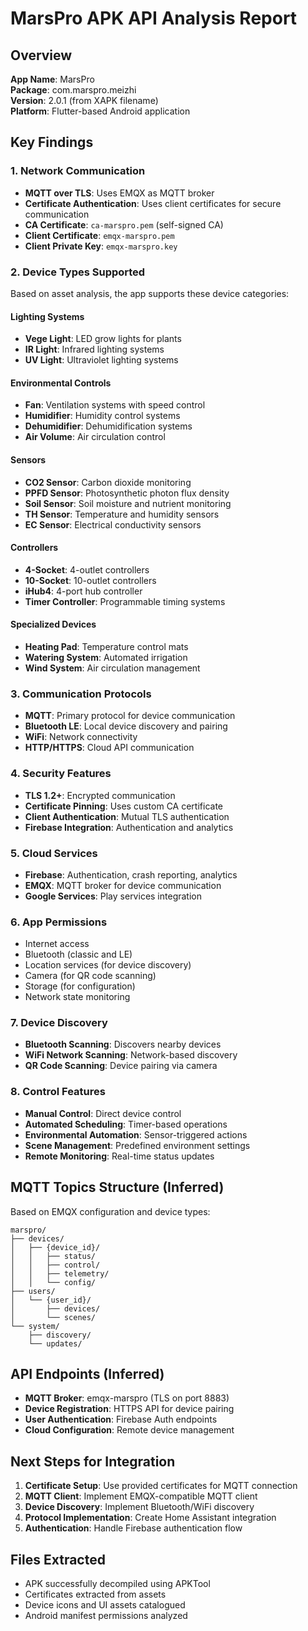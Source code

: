 # MarsPro APK API Analysis Report

## Overview
**App Name**: MarsPro  
**Package**: com.marspro.meizhi  
**Version**: 2.0.1 (from XAPK filename)  
**Platform**: Flutter-based Android application  

## Key Findings

### 1. Network Communication
- **MQTT over TLS**: Uses EMQX as MQTT broker
- **Certificate Authentication**: Uses client certificates for secure communication
- **CA Certificate**: `ca-marspro.pem` (self-signed CA)
- **Client Certificate**: `emqx-marspro.pem` 
- **Client Private Key**: `emqx-marspro.key`

### 2. Device Types Supported
Based on asset analysis, the app supports these device categories:

#### Lighting Systems
- **Vege Light**: LED grow lights for plants
- **IR Light**: Infrared lighting systems
- **UV Light**: Ultraviolet lighting systems

#### Environmental Controls
- **Fan**: Ventilation systems with speed control
- **Humidifier**: Humidity control systems
- **Dehumidifier**: Dehumidification systems
- **Air Volume**: Air circulation control

#### Sensors
- **CO2 Sensor**: Carbon dioxide monitoring
- **PPFD Sensor**: Photosynthetic photon flux density
- **Soil Sensor**: Soil moisture and nutrient monitoring
- **TH Sensor**: Temperature and humidity sensors
- **EC Sensor**: Electrical conductivity sensors

#### Controllers
- **4-Socket**: 4-outlet controllers
- **10-Socket**: 10-outlet controllers
- **iHub4**: 4-port hub controller
- **Timer Controller**: Programmable timing systems

#### Specialized Devices
- **Heating Pad**: Temperature control mats
- **Watering System**: Automated irrigation
- **Wind System**: Air circulation management

### 3. Communication Protocols
- **MQTT**: Primary protocol for device communication
- **Bluetooth LE**: Local device discovery and pairing
- **WiFi**: Network connectivity
- **HTTP/HTTPS**: Cloud API communication

### 4. Security Features
- **TLS 1.2+**: Encrypted communication
- **Certificate Pinning**: Uses custom CA certificate
- **Client Authentication**: Mutual TLS authentication
- **Firebase Integration**: Authentication and analytics

### 5. Cloud Services
- **Firebase**: Authentication, crash reporting, analytics
- **EMQX**: MQTT broker for device communication
- **Google Services**: Play services integration

### 6. App Permissions
- Internet access
- Bluetooth (classic and LE)
- Location services (for device discovery)
- Camera (for QR code scanning)
- Storage (for configuration)
- Network state monitoring

### 7. Device Discovery
- **Bluetooth Scanning**: Discovers nearby devices
- **WiFi Network Scanning**: Network-based discovery
- **QR Code Scanning**: Device pairing via camera

### 8. Control Features
- **Manual Control**: Direct device control
- **Automated Scheduling**: Timer-based operations
- **Environmental Automation**: Sensor-triggered actions
- **Scene Management**: Predefined environment settings
- **Remote Monitoring**: Real-time status updates

## MQTT Topics Structure (Inferred)
Based on EMQX configuration and device types:

```
marspro/
├── devices/
│   ├── {device_id}/
│   │   ├── status/
│   │   ├── control/
│   │   ├── telemetry/
│   │   └── config/
├── users/
│   └── {user_id}/
│       ├── devices/
│       └── scenes/
└── system/
    ├── discovery/
    └── updates/
```

## API Endpoints (Inferred)
- **MQTT Broker**: emqx-marspro (TLS on port 8883)
- **Device Registration**: HTTPS API for device pairing
- **User Authentication**: Firebase Auth endpoints
- **Cloud Configuration**: Remote device management

## Next Steps for Integration
1. **Certificate Setup**: Use provided certificates for MQTT connection
2. **MQTT Client**: Implement EMQX-compatible MQTT client
3. **Device Discovery**: Implement Bluetooth/WiFi discovery
4. **Protocol Implementation**: Create Home Assistant integration
5. **Authentication**: Handle Firebase authentication flow

## Files Extracted
- APK successfully decompiled using APKTool
- Certificates extracted from assets
- Device icons and UI assets catalogued
- Android manifest permissions analyzed
